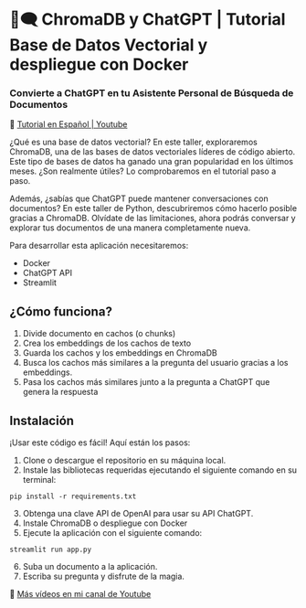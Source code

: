 
# 🧮🗨️  ChromaDB y ChatGPT | Tutorial Base de Datos Vectorial y despliegue con Docker
### Convierte a ChatGPT en tu Asistente Personal de Búsqueda de Documentos

🚀 [Tutorial en Español | Youtube](https://youtu.be/udexkMXDX2U)

¿Qué es una base de datos vectorial? En este taller, exploraremos ChromaDB, una de las bases de datos vectoriales líderes de código abierto. Este tipo de bases de datos ha ganado una gran popularidad en los últimos meses. ¿Son realmente útiles? Lo comprobaremos en el tutorial paso a paso.

Además, ¿sabías que ChatGPT puede mantener conversaciones con documentos? En este taller de Python, descubriremos cómo hacerlo posible gracias a ChromaDB. Olvídate de las limitaciones, ahora podrás conversar y explorar tus documentos de una manera completamente nueva.


Para desarrollar esta aplicación necesitaremos:
* Docker
* ChatGPT API
* Streamlit


## ¿Cómo funciona?
1. Divide documento en cachos (o chunks)
2. Crea los embeddings de los cachos de texto
3. Guarda los cachos y los embeddings en ChromaDB
4. Busca los cachos más similares a la pregunta del usuario gracias a los embeddings.
5. Pasa los cachos más similares junto a la pregunta a ChatGPT que genera la respuesta


## Instalación
¡Usar este código es fácil! Aquí están los pasos:
1. Clone o descargue el repositorio en su máquina local.
2. Instale las bibliotecas requeridas ejecutando el siguiente comando en su terminal:
```console
pip install -r requirements.txt
```
3. Obtenga una clave API de OpenAI para usar su API ChatGPT.
4. Instale ChromaDB o despliegue con Docker
5. Ejecute la aplicación con el siguiente comando:
```console
streamlit run app.py
```
6. Suba un documento a la aplicación.
7. Escriba su pregunta y disfrute de la magia.


 🎥 [Más vídeos en mi canal de Youtube](https://www.youtube.com/@NechuBM)